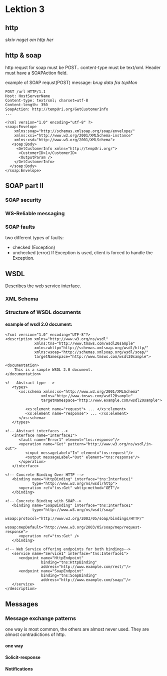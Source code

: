 # Lektion 3
## http
*skriv noget om http her*
## http & soap
http requst for soap must be POST..
content-type must be text/xml.
Header must have a SOAPAction field.

example of SOAP requst(POST) message:
*brug data fra tcpMon*
```
POST /url HTTP/1.1
Host: HostServerName
Content-type: text/xml; charset=utf-8
Content-length: 350
SoapAction: http://tempUri.org/GetCustomerInfo
...

<?xml version="1.0" encoding="utf-8" ?>
<soap:Envelope
    xmlns:soap="http://schemas.xmlsoap.org/soap/envelope/"
    xmlns:xsi="http://www.w3.org/2001/XMLSchema-instance"
    xmlns:xsd="http://www.w3.org/2001/XMLSchema">
   <soap:Body>
     <GetCustomerInfo xmlns="http://tempUri.org/">
      <CustomerID>1</CustomerID>
      <OutputParam />
    </GetCustomerInfo>
  </soap:Body>
</soap:Envelope>
```
## SOAP part II
### SOAP security

### WS-Reliable messaging

### SOAP faults
two different types of faults:
* checked (Exception)
* unchecked (error)
If Exception is used, client is forced to handle the Exception.
## WSDL
Describes the web service interface.
### XML Schema
### Structure of WSDL documents
#### example of wsdl 2.0 document:
```
<?xml version="1.0" encoding="UTF-8"?>
<description xmlns="http://www.w3.org/ns/wsdl"
             xmlns:tns="http://www.tmsws.com/wsdl20sample"
             xmlns:whttp="http://schemas.xmlsoap.org/wsdl/http/"
             xmlns:wsoap="http://schemas.xmlsoap.org/wsdl/soap/"
             targetNamespace="http://www.tmsws.com/wsdl20sample">

<documentation>
    This is a sample WSDL 2.0 document.
</documentation>

<!-- Abstract type -->
   <types>
      <xs:schema xmlns:xs="http://www.w3.org/2001/XMLSchema"
                xmlns="http://www.tmsws.com/wsdl20sample"
                targetNamespace="http://www.example.com/wsdl20sample">

         <xs:element name="request"> ... </xs:element>
         <xs:element name="response"> ... </xs:element>
      </xs:schema>
   </types>

<!-- Abstract interfaces -->
   <interface name="Interface1">
      <fault name="Error1" element="tns:response"/>
      <operation name="Get" pattern="http://www.w3.org/ns/wsdl/in-out">
         <input messageLabel="In" element="tns:request"/>
         <output messageLabel="Out" element="tns:response"/>
      </operation>
   </interface>

<!-- Concrete Binding Over HTTP -->
   <binding name="HttpBinding" interface="tns:Interface1"
            type="http://www.w3.org/ns/wsdl/http">
      <operation ref="tns:Get" whttp:method="GET"/>
   </binding>

<!-- Concrete Binding with SOAP-->
   <binding name="SoapBinding" interface="tns:Interface1"
            type="http://www.w3.org/ns/wsdl/soap"
            wsoap:protocol="http://www.w3.org/2003/05/soap/bindings/HTTP/"
            wsoap:mepDefault="http://www.w3.org/2003/05/soap/mep/request-response">
      <operation ref="tns:Get" />
   </binding>

<!-- Web Service offering endpoints for both bindings-->
   <service name="Service1" interface="tns:Interface1">
      <endpoint name="HttpEndpoint"
                binding="tns:HttpBinding"
                address="http://www.example.com/rest/"/>
      <endpoint name="SoapEndpoint"
                binding="tns:SoapBinding"
                address="http://www.example.com/soap/"/>
   </service>
</description>
```

## Messages

### Message exchange patterns
one way is most common, the others are almost never used.
They are almost contradictions of http.
#### one way
#### Solicit-response
#### Notifications
